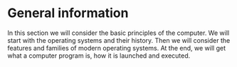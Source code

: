 # General information

In this section we will consider the basic principles of the computer. We will start with the operating systems and their history. Then we will consider the features and families of modern operating systems. At the end, we will get what a computer program is, how it is launched and executed.